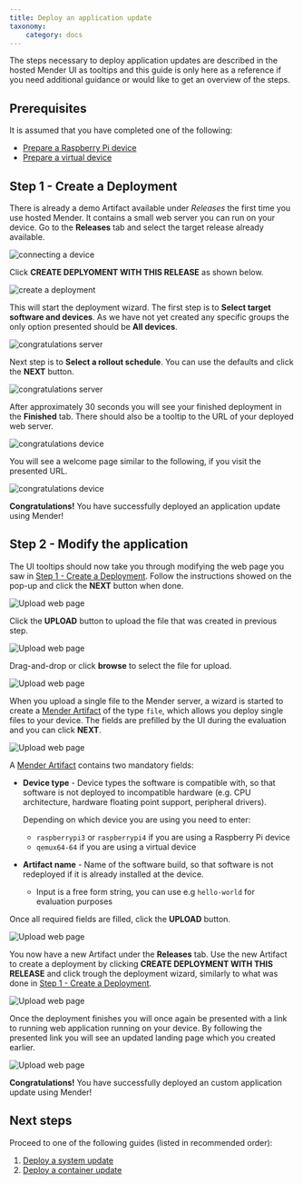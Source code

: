 ```yaml
---
title: Deploy an application update
taxonomy:
    category: docs
---
```


The steps necessary to deploy application updates are described in the hosted
Mender UI as tooltips and this guide is only here as a reference if you need
additional guidance or would like to get an overview of the steps.

## Prerequisites

It is assumed that you have completed one of the following:

* [Prepare a Raspberry Pi device](../01.Preparation/01.Prepare-a-Raspberry-Pi-device/docs.md)
* [Prepare a virtual device](../01.Preparation/02.Prepare-a-virtual-device/docs.md)

## Step 1 - Create a Deployment

There is already a demo Artifact available under *Releases* the first time you
use hosted Mender. It contains a small web server you can run on your device.
Go to the **Releases** tab and select the target release already available.

![connecting a device](Image_5.png)

Click **CREATE DEPLYOMENT WITH THIS RELEASE** as shown below.

![create a deployment](Image_6.png)

This will start the deployment wizard. The first step is to **Select target
software and devices**. As we have not yet created any specific groups the only
option presented should be **All devices**.

![congratulations server](Image_8.png)

Next step is to **Select a rollout schedule**. You can use the defaults and
click the **NEXT** button.

![congratulations server](Image_9.png)


After approximately 30 seconds you will see your finished deployment in the
**Finished** tab. There should also be a tooltip to the URL of your deployed web
server.

![congratulations device](Image_11.png)

You will see a welcome page similar to the following, if you visit the presented
URL.

![congratulations device](Image_12.png)

**Congratulations!** You have successfully deployed an application update
using Mender!


## Step 2 - Modify the application

The UI tooltips should now take you through modifying the web page you saw in
[Step 1 - Create a Deployment](#step-1-create-a-deployment). Follow the
instructions showed on the pop-up and click the **NEXT** button when done.

![Upload web page](Image_13.png)

Click the **UPLOAD** button to upload the file that was created in previous step.

![Upload web page](Image_14.png)

Drag-and-drop or click **browse** to select the file for upload.

![Upload web page](Image_15.png)

When you upload a single file to the Mender server, a wizard is started to
create a [Mender Artifact](../../02.Architecture/04.Mender-Artifacts/docs.md)
of the type `file`, which allows you deploy single files to your device. The
fields are prefilled by the UI during the evaluation and you can click **NEXT**.

![Upload web page](Image_16.png)

A [Mender Artifact](../../02.Architecture/04.Mender-Artifacts/docs.md) contains
two mandatory fields:

- **Device type** - Device types the software is compatible with, so that
  software is not deployed to incompatible hardware (e.g. CPU architecture,
  hardware floating point support, peripheral drivers).

  Depending on which device you are using you need to enter:
    - `raspberrypi3` or `raspberrypi4` if you are using a Raspberry Pi
            device
    - `qemux64-64` if you are using a virtual device

- **Artifact name** - Name of the software build, so that software is not
  redeployed if it is already installed at the device.
  - Input is a free form string, you can use e.g `hello-world` for evaluation
    purposes

Once all required fields are filled, click the **UPLOAD** button.

![Upload web page](Image_18.png)

You now have a new Artifact under the **Releases** tab. Use the new Artifact
to create a deployment by clicking **CREATE DEPLOYMENT WITH THIS RELEASE** and
click trough the deployment wizard, similarly to what was done in
[Step 1 - Create a Deployment](#step-1-create-a-deployment).

![Upload web page](Image_19.png)

Once the deployment finishes you will once again be presented with a link to
running web application running on your device. By following the presented
link you will see an updated landing page which you created earlier.

![Upload web page](Image_20.png)

**Congratulations!** You have successfully deployed an custom application update
using Mender!

## Next steps

Proceed to one of the following guides (listed in recommended order):

1. [Deploy a system update](../03.Deploy-a-system-update/docs.md)
1. [Deploy a container update](../04.Deploy-a-container-update/docs.md)
